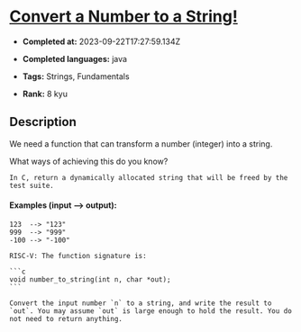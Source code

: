 # [Convert a Number to a String!](https://www.codewars.com/kata/5265326f5fda8eb1160004c8)

- **Completed at:** 2023-09-22T17:27:59.134Z

- **Completed languages:** java

- **Tags:** Strings, Fundamentals

- **Rank:** 8 kyu

## Description

We need a function that can transform a number (integer) into a string.

What ways of achieving this do you know?

```if:c
In C, return a dynamically allocated string that will be freed by the test suite.
```

#### Examples (input --> output):

```
123  --> "123"
999  --> "999"
-100 --> "-100"
```

~~~if:riscv
RISC-V: The function signature is:

```c
void number_to_string(int n, char *out);
```

Convert the input number `n` to a string, and write the result to `out`. You may assume `out` is large enough to hold the result. You do not need to return anything.
~~~